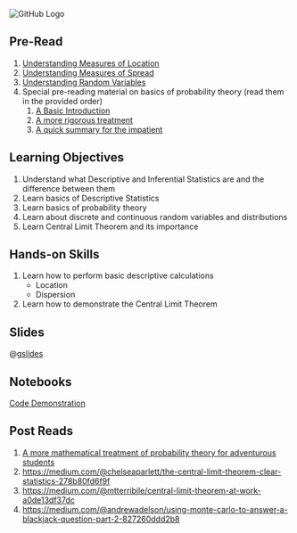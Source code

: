 ![GitHub Logo](https://s3.ap-south-1.amazonaws.com/greyatom-social/logo.png)

## Pre-Read
1. [Understanding Measures of Location](http://www.itl.nist.gov/div898/handbook/eda/section3/eda351.htm)
2. [Understanding Measures of Spread](http://www.abs.gov.au/websitedbs/a3121120.nsf/home/statistical+language+-+measures+of+spread)
3. [Understanding Random Variables](https://en.wikipedia.org/wiki/Random_variable)
4. Special pre-reading material on basics of probability theory (read them in the provided order)
    1. [A Basic Introduction](http://pages.cs.wisc.edu/~jerryzhu/cs540/handouts/prob.pdf)
    2. [A more rigorous treatment](http://www.am.qub.ac.uk/users/g.gribakin/sor/Chap1a.pdf)
    3. [A quick summary for the impatient](https://users.info.uvt.ro/~kaslik/pdf/h1_probability_basics.pdf)

## Learning Objectives
1. Understand what Descriptive and Inferential Statistics are and the difference between them
2. Learn basics of Descriptive Statistics
3. Learn basics of probability theory
4. Learn about discrete and continuous random variables and distributions
5. Learn Central Limit Theorem and its importance

## Hands-on Skills
1. Learn how to perform basic descriptive calculations
    - Location
    - Dispersion
2. Learn how to demonstrate the Central Limit Theorem

## Slides
@[gslides](1pcGZLJqhR-jKO1pecWOEQUfmG9iQ2sW2eNGUkaNgE0s)


## Notebooks
[Code Demonstration](https://github.com/commit-live-students/day02_descriptive_statistics/blob/master/notebooks/day02_demo.ipynb)

## Post Reads
1. [A more mathematical treatment of probability theory for adventurous students](http://www.sci.utah.edu/~gerig/CS6640-F2010/prob-tut.pdf)
2. https://medium.com/@chelseaparlett/the-central-limit-theorem-clear-statistics-278b80fd6f9f
3. https://medium.com/@mtterribile/central-limit-theorem-at-work-a0de13df37dc
4. https://medium.com/@andrewadelson/using-monte-carlo-to-answer-a-blackjack-question-part-2-827260ddd2b8
